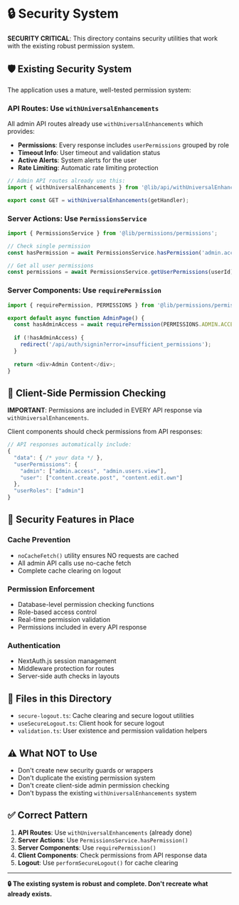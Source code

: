# 🔒 Security System

**SECURITY CRITICAL**: This directory contains security utilities that work with the existing robust permission system.

## 🛡️ Existing Security System

The application uses a mature, well-tested permission system:

### **API Routes**: Use `withUniversalEnhancements`

All admin API routes already use `withUniversalEnhancements` which provides:
- **Permissions**: Every response includes `userPermissions` grouped by role  
- **Timeout Info**: User timeout and validation status
- **Active Alerts**: System alerts for the user
- **Rate Limiting**: Automatic rate limiting protection

```typescript
// Admin API routes already use this:
import { withUniversalEnhancements } from '@lib/api/withUniversalEnhancements';

export const GET = withUniversalEnhancements(getHandler);
```

### **Server Actions**: Use `PermissionsService`

```typescript
import { PermissionsService } from '@lib/permissions/permissions';

// Check single permission
const hasPermission = await PermissionsService.hasPermission('admin.access');

// Get all user permissions  
const permissions = await PermissionsService.getUserPermissions(userId);
```

### **Server Components**: Use `requirePermission`

```typescript
import { requirePermission, PERMISSIONS } from '@lib/permissions/permissions';

export default async function AdminPage() {
  const hasAdminAccess = await requirePermission(PERMISSIONS.ADMIN.ACCESS);
  
  if (!hasAdminAccess) {
    redirect('/api/auth/signin?error=insufficient_permissions');
  }
  
  return <div>Admin Content</div>;
}
```

## 🎯 Client-Side Permission Checking

**IMPORTANT**: Permissions are included in EVERY API response via `withUniversalEnhancements`.

Client components should check permissions from API responses:

```typescript
// API responses automatically include:
{
  "data": { /* your data */ },
  "userPermissions": {
    "admin": ["admin.access", "admin.users.view"],
    "user": ["content.create.post", "content.edit.own"]
  },
  "userRoles": ["admin"]
}
```

## 🔐 Security Features in Place

### Cache Prevention 
- `noCacheFetch()` utility ensures NO requests are cached
- All admin API calls use no-cache fetch
- Complete cache clearing on logout

### Permission Enforcement
- Database-level permission checking functions
- Role-based access control  
- Real-time permission validation
- Permissions included in every API response

### Authentication
- NextAuth.js session management
- Middleware protection for routes
- Server-side auth checks in layouts

## 📁 Files in this Directory

- `secure-logout.ts`: Cache clearing and secure logout utilities
- `useSecureLogout.ts`: Client hook for secure logout  
- `validation.ts`: User existence and permission validation helpers

## ⚠️ What NOT to Use

- Don't create new security guards or wrappers
- Don't duplicate the existing permission system
- Don't create client-side admin permission checking
- Don't bypass the existing `withUniversalEnhancements` system

## ✅ Correct Pattern

1. **API Routes**: Use `withUniversalEnhancements` (already done)
2. **Server Actions**: Use `PermissionsService.hasPermission()`  
3. **Server Components**: Use `requirePermission()`
4. **Client Components**: Check permissions from API response data
5. **Logout**: Use `performSecureLogout()` for cache clearing

---

**🔒 The existing system is robust and complete. Don't recreate what already exists.**
